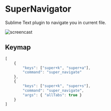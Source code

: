 SuperNavigator
========

Sublime Text plugin to navigate you in current file.

![screencast](http://i.imgur.com/oHcFVSV.gif)

## Keymap

```javascript
[
    {
        "keys": ["super+k", "super+a"],
        "command": "super_navigate"
    },
    {
        "keys": ["super+k", "super+s"],
        "command": "super_navigate",
        "args": { "allTabs": true }
    }
]
```